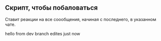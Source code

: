 ## Скрипт, чтобы побаловаться

Ставит реакции на все соообщения, начиная с последнего, в указанном чате.

hello from dev branch
edites just now
